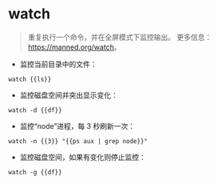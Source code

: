 # watch

> 重复执行一个命令，并在全屏模式下监控输出。
> 更多信息：<https://manned.org/watch>。

- 监控当前目录中的文件：

`watch {{ls}}`

- 监控磁盘空间并突出显示变化：

`watch -d {{df}}`

- 监控“node”进程，每 3 秒刷新一次：

`watch -n {{3}} "{{ps aux | grep node}}"`

- 监控磁盘空间，如果有变化则停止监控：

`watch -g {{df}}`